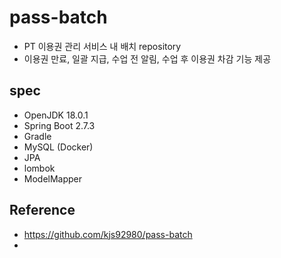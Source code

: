 # pass-batch
- PT 이용권 관리 서비스 내 배치 repository
- 이용권 만료, 일괄 지급, 수업 전 알림, 수업 후 이용권 차감 기능 제공

## spec
- OpenJDK 18.0.1
- Spring Boot 2.7.3
- Gradle
- MySQL (Docker)
- JPA
- lombok
- ModelMapper

## Reference
- https://github.com/kjs92980/pass-batch
- 